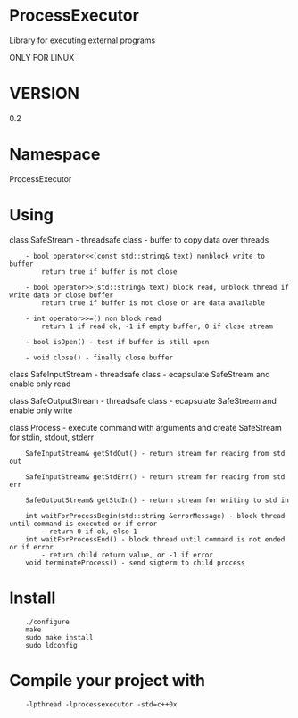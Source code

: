 ProcessExecutor
===============

Library for executing external programs

ONLY FOR LINUX

VERSION
=======

0.2

Namespace
=========

ProcessExecutor

Using
=====

class SafeStream - threadsafe class
	- buffer to copy data over threads
		
		- bool operator<<(const std::string& text) nonblock write to buffer
			return true if buffer is not close
			
		- bool operator>>(std::string& text) block read, unblock thread if write data or close buffer
			return true if buffer is not close or are data available
		
		- int operator>>=() non block read
			return 1 if read ok, -1 if empty buffer, 0 if close stream
		
		- bool isOpen() - test if buffer is still open
		
		- void close() - finally close buffer
	
class SafeInputStream - threadsafe class
	- ecapsulate SafeStream and enable only read

class SafeOutputStream - threadsafe class
	- ecapsulate SafeStream and enable only write
	
class Process
	- execute command with arguments and create SafeStream for stdin, stdout, stderr
		
		SafeInputStream& getStdOut() - return stream for reading from std out
		
		SafeInputStream& getStdErr() - return stream for reading from std err
		
		SafeOutputStream& getStdIn() - return stream for writing to std in
		
		int waitForProcessBegin(std::string &errorMessage) - block thread until command is executed or if error
			- return 0 if ok, else 1
		int waitForProcessEnd() - block thread until command is not ended or if error
			- return child return value, or -1 if error
		void terminateProcess() - send sigterm to child process

Install
=======

		./configure
		make
		sudo make install
		sudo ldconfig

Compile your project with
==========================
		-lpthread -lprocessexecutor -std=c++0x
